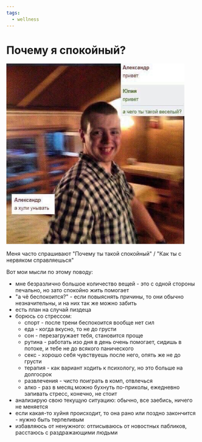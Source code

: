 ```yaml
---
tags:
  - wellness
---
```


# Почему я спокойный?

![](no_despair.jpg)

Меня часто спрашивают "Почему ты такой спокойный" / "Как ты с нервяком справляешься"

Вот мои мысли по этому поводу:

- мне безразлично большое количество вещей - это с одной стороны печально, но зато спокойно жить помогает
- "а чё беспокоится?" - если повыяснять причины, то они обычно незначительны, и на них так же можно забить
- есть план на случай пиздеца
- борюсь со стрессом:
    - спорт - после трени беспокоится вообще нет сил
    - еда - когда вкусно, то не до грусти
    - сон - перезагружает тебя, становится проще
    - рутина - работать изо дня в день очень помогает, сидишь в потоке, и тебе не до всякого панического
    - секс - хорошо себя чувствуешь после него, опять же не до грусти
    - терапия - как вариант ходить к психологу, но это больше на долгосрок
    - развлечения - чисто поиграть в комп, отвлечься
    - алко - раз в месяц можно бухнуть по-приколы, ежедневно запивать стресс, конечно, не стоит
- анализирую свою текущую ситуацию: обычно, все заебись, ничего не меняется
- если какая-то хуйня происходит, то она рано или поздно закончится - нужно быть терпеливым
- избавляюсь от ненужного: отписываюсь от новостных пабликов, расстаюсь с раздражающими людьми 

